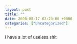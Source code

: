 ```yaml
---
layout: post
title: ""
date: 2008-08-17 02:20:00 +0000
categories: ["Uncategorized"]
---
```


i have a lot of useless shit